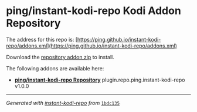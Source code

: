# ping/instant-kodi-repo Kodi Addon Repository

The address for this repo is: [https://ping.github.io/instant-kodi-repo/addons.xml](https://ping.github.io/instant-kodi-repo/addons.xml)

Download the [repository addon zip](datadir/plugin.repo.ping.instant-kodi-repo/plugin.repo.ping.instant-kodi-repo-1.0.0.zip) to install.

The following addons are available here:

- [__ping/instant-kodi-repo Repository__](datadir/plugin.repo.ping.instant-kodi-repo/plugin.repo.ping.instant-kodi-repo-1.0.0.zip) plugin.repo.ping.instant-kodi-repo v1.0.0

----
_Generated with [instant-kodi-repo](https://github.com/ping/instant-kodi-repo/) from_ [``1bdc135``](https://github.com/ping/instant-kodi-repo/commit/1bdc1357fd58d8aacbe8b030201624e0829f73ca)
